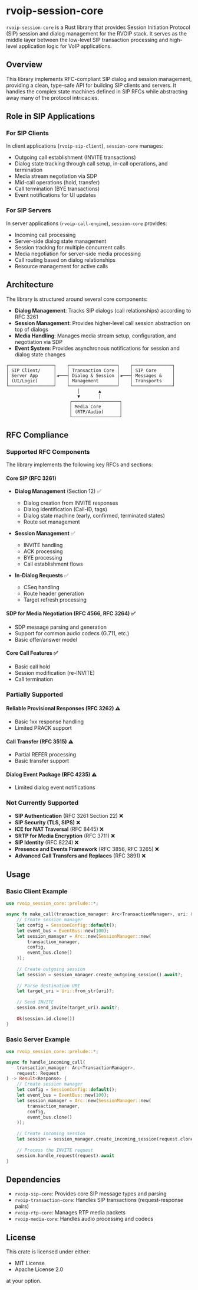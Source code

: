 # rvoip-session-core

`rvoip-session-core` is a Rust library that provides Session Initiation Protocol (SIP) session and dialog management for the RVOIP stack. It serves as the middle layer between the low-level SIP transaction processing and high-level application logic for VoIP applications.

## Overview

This library implements RFC-compliant SIP dialog and session management, providing a clean, type-safe API for building SIP clients and servers. It handles the complex state machines defined in SIP RFCs while abstracting away many of the protocol intricacies.

## Role in SIP Applications

### For SIP Clients

In client applications (`rvoip-sip-client`), `session-core` manages:

- Outgoing call establishment (INVITE transactions)
- Dialog state tracking through call setup, in-call operations, and termination
- Media stream negotiation via SDP
- Mid-call operations (hold, transfer)
- Call termination (BYE transactions)
- Event notifications for UI updates

### For SIP Servers

In server applications (`rvoip-call-engine`), `session-core` provides:

- Incoming call processing
- Server-side dialog state management
- Session tracking for multiple concurrent calls
- Media negotiation for server-side media processing
- Call routing based on dialog relationships
- Resource management for active calls

## Architecture

The library is structured around several core components:

- **Dialog Management**: Tracks SIP dialogs (call relationships) according to RFC 3261
- **Session Management**: Provides higher-level call session abstraction on top of dialogs
- **Media Handling**: Manages media stream setup, configuration, and negotiation via SDP
- **Event System**: Provides asynchronous notifications for session and dialog state changes

```
┌─────────────────┐    ┌──────────────────┐    ┌───────────────┐
│ SIP Client/     │    │ Transaction Core │    │ SIP Core      │
│ Server App      │◄───┤ Dialog & Session │◄───┤ Messages &    │
│ (UI/Logic)      │    │ Management       │    │ Transports    │
└─────────────────┘    └──────────────────┘    └───────────────┘
                           │       ▲
                           ▼       │
                        ┌──────────────────┐
                        │ Media Core       │
                        │ (RTP/Audio)      │
                        └──────────────────┘
```

## RFC Compliance

### Supported RFC Components

The library implements the following key RFCs and sections:

#### Core SIP (RFC 3261)
- **Dialog Management** (Section 12) ✅
  - Dialog creation from INVITE responses
  - Dialog identification (Call-ID, tags)
  - Dialog state machine (early, confirmed, terminated states)
  - Route set management
  
- **Session Management** ✅
  - INVITE handling
  - ACK processing
  - BYE processing
  - Call establishment flows
  
- **In-Dialog Requests** ✅
  - CSeq handling
  - Route header generation
  - Target refresh processing

#### SDP for Media Negotiation (RFC 4566, RFC 3264) ✅
- SDP message parsing and generation
- Support for common audio codecs (G.711, etc.)
- Basic offer/answer model

#### Core Call Features ✅
- Basic call hold
- Session modification (re-INVITE)
- Call termination

### Partially Supported

#### Reliable Provisional Responses (RFC 3262) ⚠️
- Basic 1xx response handling
- Limited PRACK support

#### Call Transfer (RFC 3515) ⚠️
- Partial REFER processing
- Basic transfer support

#### Dialog Event Package (RFC 4235) ⚠️
- Limited dialog event notifications

### Not Currently Supported

- **SIP Authentication** (RFC 3261 Section 22) ❌
- **SIP Security (TLS, SIPS)** ❌
- **ICE for NAT Traversal** (RFC 8445) ❌
- **SRTP for Media Encryption** (RFC 3711) ❌
- **SIP Identity** (RFC 8224) ❌
- **Presence and Events Framework** (RFC 3856, RFC 3265) ❌
- **Advanced Call Transfers and Replaces** (RFC 3891) ❌

## Usage

### Basic Client Example

```rust
use rvoip_session_core::prelude::*;

async fn make_call(transaction_manager: Arc<TransactionManager>, uri: &str) -> Result<SessionId> {
    // Create session manager
    let config = SessionConfig::default();
    let event_bus = EventBus::new(100);
    let session_manager = Arc::new(SessionManager::new(
        transaction_manager,
        config,
        event_bus.clone()
    ));
    
    // Create outgoing session
    let session = session_manager.create_outgoing_session().await?;
    
    // Parse destination URI
    let target_uri = Uri::from_str(uri)?;
    
    // Send INVITE
    session.send_invite(target_uri).await?;
    
    Ok(session.id.clone())
}
```

### Basic Server Example

```rust
use rvoip_session_core::prelude::*;

async fn handle_incoming_call(
    transaction_manager: Arc<TransactionManager>,
    request: Request
) -> Result<Response> {
    // Create session manager
    let config = SessionConfig::default();
    let event_bus = EventBus::new(100);
    let session_manager = Arc::new(SessionManager::new(
        transaction_manager,
        config,
        event_bus.clone()
    ));
    
    // Create incoming session
    let session = session_manager.create_incoming_session(request.clone()).await?;
    
    // Process the INVITE request
    session.handle_request(request).await
}
```

## Dependencies

- `rvoip-sip-core`: Provides core SIP message types and parsing
- `rvoip-transaction-core`: Handles SIP transactions (request-response pairs)
- `rvoip-rtp-core`: Manages RTP media packets
- `rvoip-media-core`: Handles audio processing and codecs

## License

This crate is licensed under either:

- MIT License
- Apache License 2.0

at your option. 